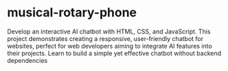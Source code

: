 # musical-rotary-phone
Develop an interactive AI chatbot with HTML, CSS, and JavaScript. This project demonstrates creating a responsive, user-friendly chatbot for websites, perfect for web developers aiming to integrate AI features into their projects. Learn to build a simple yet effective chatbot without backend dependencies
